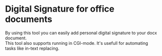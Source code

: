 Digital Signature for office documents
================

By using this tool you can easily add personal digital signature to your docx document.  
This tool also supports running in CGI-mode. It's usefull for automating tasks like in-text replacing.